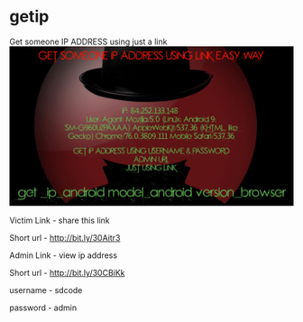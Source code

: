 # getip


Get someone IP ADDRESS using just a link
<img src="20190828_063219.jpg" class="20190828_063219">


Victim Link - share this link

Short url - http://bit.ly/30Aitr3



Admin Link - view ip address


Short url - http://bit.ly/30CBiKk


username - sdcode

password - admin

